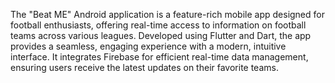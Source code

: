 The "Beat ME" Android application is a feature-rich mobile app designed for football enthusiasts, offering real-time access to information on football teams across various leagues. Developed using Flutter and Dart, the app provides a seamless, engaging experience with a modern, intuitive interface. It integrates Firebase for efficient real-time data management, ensuring users receive the latest updates on their favorite teams.
